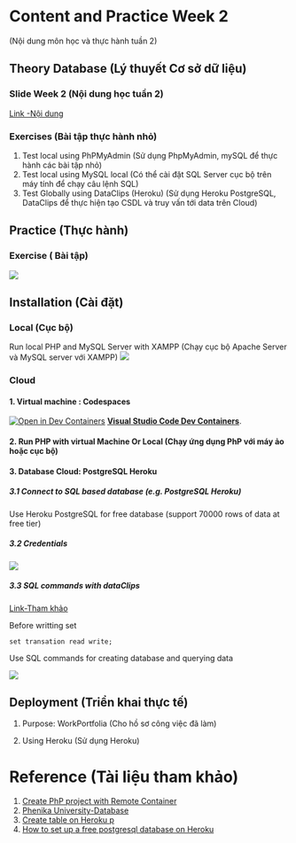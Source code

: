 # Content and Practice Week 2
(Nội dung môn học và thực hành tuần 2)


## Theory Database (Lý thuyết Cơ sở dữ liệu)

### Slide Week 2 (Nội dung học tuần 2)

[Link -Nội dung](https://nglthu.github.io/Database/Slide/LTWebAd_02_PHP-MySQL_LTN.pdf)

### Exercises (Bài tập thực hành nhỏ)

1. Test local using PhPMyAdmin (Sử dụng PhpMyAdmin, mySQL để thực hành các bài tập nhỏ)
2. Test local using MySQL local (Có thể cài đặt SQL Server cục bộ trên máy tính để chạy câu lệnh SQL)
3. Test Globally using DataClips (Heroku) (Sử dụng Heroku PostgreSQL, DataClips để thực hiện tạo CSDL và truy vấn tới data trên Cloud)

## Practice (Thực hành)

### Exercise ( Bài tập)
  

<img src="https://nglthu.github.io/Database/img/Baitap.png">


## Installation (Cài đặt)

### Local (Cục bộ)

Run local PHP and MySQL Server with XAMPP (Chạy cục bộ Apache Server và MySQL server với XAMPP)
<img src="https://nglthu.github.io/Database/img/XAMPP.png">

### Cloud 

#### 1. Virtual machine : Codespaces
   [![Open in Dev Containers](https://img.shields.io/static/v1?label=Dev%20Containers&message=Open&color=blue&logo=visualstudiocode)](https://vscode.dev/redirect?url=vscode://ms-vscode-remote.remote-containers/cloneInVolume?url=https://github.com/microsoft/vscode-remote-try-php)
**[Visual Studio Code Dev Containers](https://aka.ms/vscode-remote/containers)**.

#### 2. Run PHP with virtual Machine Or Local (Chạy ứng dụng PhP với máy ảo hoặc cục bộ)

#### 3. Database Cloud: PostgreSQL Heroku

##### 3.1 Connect to SQL based database (e.g. PostgreSQL Heroku)
Use Heroku PostgreSQL for free database (support 70000 rows of data at free tier)

##### 3.2 Credentials

<img src="https://nglthu.github.io/Database/img/accessInfo.png">

##### 3.3 SQL commands with dataClips

[Link-Tham khảo](https://dev.to/danielmabadeje/how-to-create-tables-on-heroku-postgresql-1n42)

Before writting set
```
set transation read write;
```
Use SQL commands for creating database and querying data

<img src="https://nglthu.github.io/Database/img/table_query.png">

## Deployment (Triển khai thực tế)

1. Purpose: WorkPortfolia (Cho hồ sơ công việc đã làm)

2. Using Heroku (Sử dụng Heroku)

# Reference (Tài liệu tham khảo)

1. [Create PhP project with Remote Container](https://vscode.dev/redirect?url=vscode://ms-vscode-remote.remote-containers/cloneInVolume?url=https://github.com/microsoft/vscode-remote-try-php)
2. [Phenika University-Database](https://nglthu.github.io/Database/Slide/LTWebAd_02_PHP-MySQL_LTN.pdf)
3. [Create table on Heroku p](https://dev.to/danielmabadeje/how-to-create-tables-on-heroku-postgresql-1n42)
4. [How to set up a free postgresql database on Heroku](https://dev.to/prisma/how-to-setup-a-free-postgresql-database-on-heroku-1dc1)





